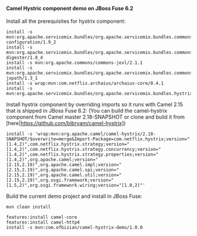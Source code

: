 #### Camel Hystric component demo on JBoss Fuse 6.2

Install all the prerequisites for hystrix component:

    install -s mvn:org.apache.servicemix.bundles/org.apache.servicemix.bundles.commons-configuration/1.9_2
    install -s mvn:org.apache.servicemix.bundles/org.apache.servicemix.bundles.commons-digester/1.8_4
    install -s mvn:org.apache.commons/commons-jexl/2.1.1
    install -s mvn:org.apache.servicemix.bundles/org.apache.servicemix.bundles.commons-jxpath/1.3_1
    install -s wrap:mvn:com.netflix.archaius/archaius-core/0.4.1
    install -s mvn:org.apache.servicemix.bundles/org.apache.servicemix.bundles.hystrix/1.4.23_1


Install hystrix component by overriding imports so it runs with Camel 2.15 that is shipped in JBoss Fuse 6.2:
  (You can build the camel-hystrix component from Camel master 2.18-SNAPSHOT or clone and build it from [here|https://github.com/bibryam/camel-hystrix])

    install -s 'wrap:mvn:org.apache.camel/camel-hystrix/2.18-SNAPSHOT/$overwrite=merge&Import-Package=com.netflix.hystrix;version="[1.4,2)",com.netflix.hystrix.strategy;version="[1.4,2)",com.netflix.hystrix.strategy.concurrency;version="[1.4,2)",com.netflix.hystrix.strategy.properties;version="[1.4,2)",org.apache.camel;version="[2.15,2.19)",org.apache.camel.impl;version="[2.15,2.19)",org.apache.camel.spi;version="[2.15,2.19)",org.apache.camel.util;version="[2.15,2.19)",org.osgi.framework;version="[1.5,2)",org.osgi.framework.wiring;version="[1.0,2)"'


Build the current demo project and install in JBoss Fuse:

    mvn clean install

    features:install camel-core
    features:install camel-http4
    install -s mvn:com.ofbizian/camel-hystrix-demo/1.0.0
